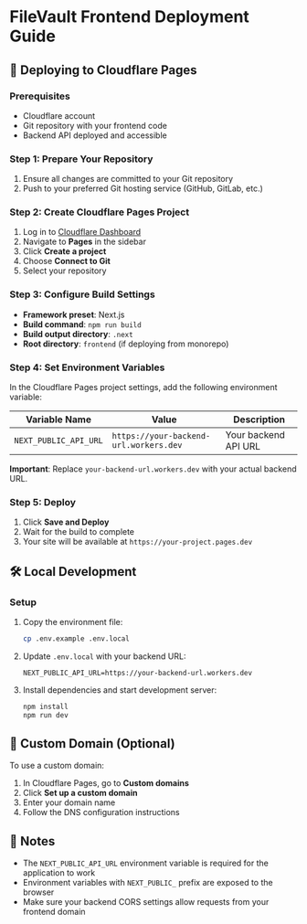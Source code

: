 # FileVault Frontend Deployment Guide

## 🚀 Deploying to Cloudflare Pages

### Prerequisites
- Cloudflare account
- Git repository with your frontend code
- Backend API deployed and accessible

### Step 1: Prepare Your Repository
1. Ensure all changes are committed to your Git repository
2. Push to your preferred Git hosting service (GitHub, GitLab, etc.)

### Step 2: Create Cloudflare Pages Project
1. Log in to [Cloudflare Dashboard](https://dash.cloudflare.com/)
2. Navigate to **Pages** in the sidebar
3. Click **Create a project**
4. Choose **Connect to Git**
5. Select your repository

### Step 3: Configure Build Settings
- **Framework preset**: Next.js
- **Build command**: `npm run build`
- **Build output directory**: `.next`
- **Root directory**: `frontend` (if deploying from monorepo)

### Step 4: Set Environment Variables
In the Cloudflare Pages project settings, add the following environment variable:

| Variable Name | Value | Description |
|---------------|-------|-------------|
| `NEXT_PUBLIC_API_URL` | `https://your-backend-url.workers.dev` | Your backend API URL |

**Important**: Replace `your-backend-url.workers.dev` with your actual backend URL.

### Step 5: Deploy
1. Click **Save and Deploy**
2. Wait for the build to complete
3. Your site will be available at `https://your-project.pages.dev`

## 🛠️ Local Development

### Setup
1. Copy the environment file:
   ```bash
   cp .env.example .env.local
   ```

2. Update `.env.local` with your backend URL:
   ```
   NEXT_PUBLIC_API_URL=https://your-backend-url.workers.dev
   ```

3. Install dependencies and start development server:
   ```bash
   npm install
   npm run dev
   ```

## 🔧 Custom Domain (Optional)

To use a custom domain:
1. In Cloudflare Pages, go to **Custom domains**
2. Click **Set up a custom domain**
3. Enter your domain name
4. Follow the DNS configuration instructions

## 📝 Notes

- The `NEXT_PUBLIC_API_URL` environment variable is required for the application to work
- Environment variables with `NEXT_PUBLIC_` prefix are exposed to the browser
- Make sure your backend CORS settings allow requests from your frontend domain
